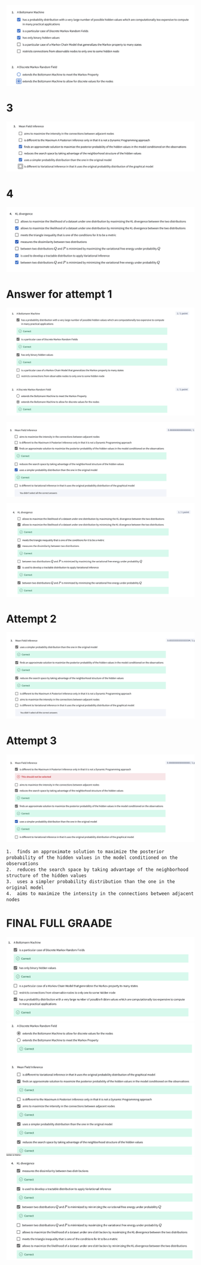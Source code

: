 ![alt text](image-21.png)

# 3
![alt text](image-22.png)

# 4
![alt text](image-23.png)

# Answer for attempt 1

![alt text](image-24.png)

![alt text](image-25.png)

![alt text](image-26.png)

# Attempt 2

![alt text](image-27.png)

# Attempt 3

![alt text](image-28.png)

	1.	finds an approximate solution to maximize the posterior probability of the hidden values in the model conditioned on the observations
	2.	reduces the search space by taking advantage of the neighborhood structure of the hidden values
	3.	uses a simpler probability distribution than the one in the original model
	4.	aims to maximize the intensity in the connections between adjacent nodes


# FINAL FULL GRAADE
![alt text](image-29.png)
![alt text](image-30.png)
![alt text](image-31.png)